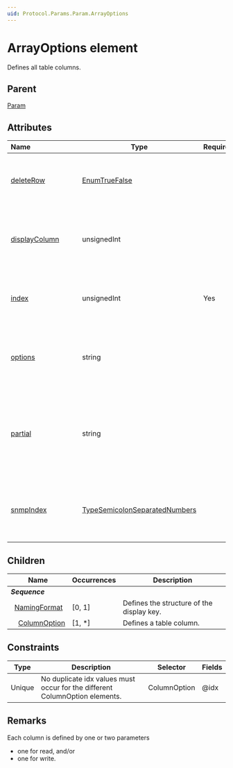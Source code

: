 ```yaml
---
uid: Protocol.Params.Param.ArrayOptions
---
```


# ArrayOptions element

Defines all table columns.

## Parent

[Param](xref:Protocol.Params.Param)

## Attributes

|Name&nbsp;&nbsp;&nbsp;&nbsp;&nbsp;&nbsp;&nbsp;&nbsp;&nbsp;&nbsp;&nbsp;&nbsp;&nbsp;&nbsp;&nbsp;&nbsp;&nbsp;&nbsp;&nbsp;&nbsp;&nbsp;&nbsp;&nbsp;&nbsp;|Type|Required|Description|
|--- |--- |--- |--- |
|[deleteRow](xref:Protocol.Params.Param.ArrayOptions-deleteRow)|[EnumTrueFalse](xref:Protocol-EnumTrueFalse)||Specifies how non-existing rows should be handled.|
|[displayColumn](xref:Protocol.Params.Param.ArrayOptions-displayColumn)|unsignedInt||Defines which column is used as an identifier for the user.|
|[index](xref:Protocol.Params.Param.ArrayOptions-index)|unsignedInt|Yes|Defines which column contains the primary keys.|
|[options](xref:Protocol.Params.Param.ArrayOptions-options)|string||Specifies a number of options, separated by semicolons (';').|
|[partial](xref:Protocol.Params.Param.ArrayOptions-partial)|string||If set to "true", the table will be subdivided into multiple pages (default: 1000 rows per page).|
|[snmpIndex](xref:Protocol.Params.Param.ArrayOptions-snmpIndex)|[TypeSemicolonSeparatedNumbers](xref:Protocol-TypeSemicolonSeparatedNumbers)||Defines the columns that are used when retrieving the table via SNMP.|

## Children

|Name|Occurrences|Description|
|--- |--- |--- |
|***Sequence***|||
|&nbsp;&nbsp;[NamingFormat](xref:Protocol.Params.Param.ArrayOptions.NamingFormat)|[0, 1]|Defines the structure of the display key.|
|&nbsp;&nbsp;&nbsp;&nbsp;[ColumnOption](xref:Protocol.Params.Param.ArrayOptions.ColumnOption)|[1, *]|Defines a table column.|

## Constraints

|Type|Description|Selector|Fields|
|--- |--- |--- |--- |
|Unique |No duplicate idx values must occur for the different ColumnOption elements. |ColumnOption |@idx |

## Remarks

Each column is defined by one or two parameters

- one for read, and/or
- one for write.
